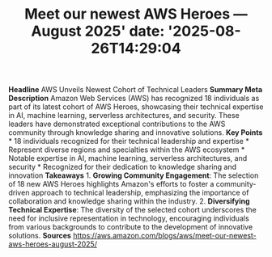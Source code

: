 ﻿---
title: "Meet our newest AWS Heroes — August 2025'
date: '2025-08-26T14:29:04"
category: "Markets"
summary: ""
slug: "meet our newest aws heroes  august 2025"
source_urls:
  - "https://aws.amazon.com/blogs/aws/meet-our-newest-aws-heroes-august-2025/"
seo:
  title: "Meet our newest AWS Heroes — August 2025 | Hash n Hedge'
  description: '"
  keywords: ["news", "markets", "brief"]
---
**Headline** AWS Unveils Newest Cohort of Technical Leaders  **Summary Meta Description** Amazon Web Services (AWS) has recognized 18 individuals as part of its latest cohort of AWS Heroes, showcasing their technical expertise in AI, machine learning, serverless architectures, and security. These leaders have demonstrated exceptional contributions to the AWS community through knowledge sharing and innovative solutions.  **Key Points**  * 18 individuals recognized for their technical leadership and expertise * Represent diverse regions and specialties within the AWS ecosystem * Notable expertise in AI, machine learning, serverless architectures, and security * Recognized for their dedication to knowledge sharing and innovation  **Takeaways**  1. **Growing Community Engagement**: The selection of 18 new AWS Heroes highlights Amazon's efforts to foster a community-driven approach to technical leadership, emphasizing the importance of collaboration and knowledge sharing within the industry. 2. **Diversifying Technical Expertise**: The diversity of the selected cohort underscores the need for inclusive representation in technology, encouraging individuals from various backgrounds to contribute to the development of innovative solutions.  **Sources** https://aws.amazon.com/blogs/aws/meet-our-newest-aws-heroes-august-2025/ 
